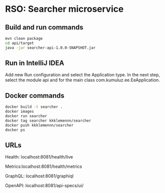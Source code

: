 # RSO: Searcher microservice

## Build and run commands
```bash
mvn clean package
cd api/target
java -jar searcher-api-1.0.0-SNAPSHOT.jar
```

## Run in IntelliJ IDEA
Add new Run configuration and select the Application type. In the next step, select the module api and for the main class com.kumuluz.ee.EeApplication.

## Docker commands
```bash
docker build -t searcher .   
docker images
docker run searcher    
docker tag searcher kkklemennn/searcher   
docker push kkklemennn/searcher
docker ps
```

## URLs

Health: localhost:8081/health/live

Metrics:localhost:8081/health/metrics

GraphQL: localhost:8081/graphiql

OpenAPI: localhost:8081/api-specs/ui/
